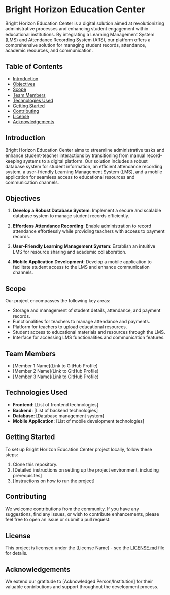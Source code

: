 # Bright Horizon Education Center

Bright Horizon Education Center is a digital solution aimed at revolutionizing administrative processes and enhancing student engagement within educational institutions. By integrating a Learning Management System (LMS) and Attendance Recording System (ARS), our platform offers a comprehensive solution for managing student records, attendance, academic resources, and communication.

## Table of Contents

- [Introduction](#introduction)
- [Objectives](#objectives)
- [Scope](#scope)
- [Team Members](#team-members)
- [Technologies Used](#technologies-used)
- [Getting Started](#getting-started)
- [Contributing](#contributing)
- [License](#license)
- [Acknowledgements](#acknowledgements)

## Introduction

Bright Horizon Education Center aims to streamline administrative tasks and enhance student-teacher interactions by transitioning from manual record-keeping systems to a digital platform. Our solution includes a robust database system for student information, an efficient attendance recording system, a user-friendly Learning Management System (LMS), and a mobile application for seamless access to educational resources and communication channels.

## Objectives

1. **Develop a Robust Database System**: Implement a secure and scalable database system to manage student records efficiently.

2. **Effortless Attendance Recording**: Enable administration to record attendance effortlessly while providing teachers with access to payment records.

3. **User-Friendly Learning Management System**: Establish an intuitive LMS for resource sharing and academic collaboration.

4. **Mobile Application Development**: Develop a mobile application to facilitate student access to the LMS and enhance communication channels.

## Scope

Our project encompasses the following key areas:

- Storage and management of student details, attendance, and payment records.
- Functionalities for teachers to manage attendance and payments.
- Platform for teachers to upload educational resources.
- Student access to educational materials and resources through the LMS.
- Interface for accessing LMS functionalities and communication features.

## Team Members

- [Member 1 Name](Link to GitHub Profile)
- [Member 2 Name](Link to GitHub Profile)
- [Member 3 Name](Link to GitHub Profile)

## Technologies Used

- **Frontend**: [List of frontend technologies]
- **Backend**: [List of backend technologies]
- **Database**: [Database management system]
- **Mobile Application**: [List of mobile development technologies]

## Getting Started

To set up Bright Horizon Education Center project locally, follow these steps:

1. Clone this repository.
2. [Detailed instructions on setting up the project environment, including prerequisites]
3. [Instructions on how to run the project]

## Contributing

We welcome contributions from the community. If you have any suggestions, find any issues, or wish to contribute enhancements, please feel free to open an issue or submit a pull request.

## License

This project is licensed under the [License Name] - see the [LICENSE.md](LICENSE.md) file for details.

## Acknowledgements

We extend our gratitude to [Acknowledged Person/Institution] for their valuable contributions and support throughout the development process.
